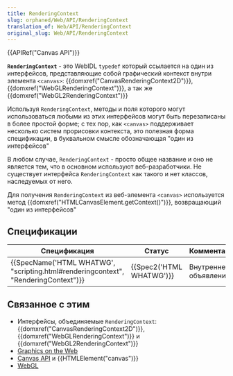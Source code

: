 ```yaml
---
title: RenderingContext
slug: orphaned/Web/API/RenderingContext
translation_of: Web/API/RenderingContext
original_slug: Web/API/RenderingContext
---
```


{{APIRef("Canvas API")}}

**`RenderingContext`** - это WebIDL `typedef` который ссылается на один из интерфейсов, представляющие собой графический контекст внутри элемента `<canvas>`: {{domxref("CanvasRenderingContext2D")}}, {{domxref("WebGLRenderingContext")}}, а так же {{domxref("WebGL2RenderingContext")}}

Используя `RenderingContext`, методы и поля которого могут использоваться любыми из этих интерфейсов могут быть перезаписаны в более простой форме; с тех пор, как `<canvas>` поддерживает несколько систем прорисовки контекста, это полезная форма спецификации, в буквальном смысле обозначающая "один из интерфейсов"

В любом случае, `RenderingContext` - просто общее название и оно не является тем, что в основном используют веб-разработчики. Не существует интерфейса `RenderingContext` как такого и нет классов, наследуемых от него.

Для получения `RenderingContext` из веб-элемента `<canvas>` используется метод {{domxref("HTMLCanvasElement.getContext()")}}, возвращающий "один из интерфейсов"

## Спецификации

| Спецификация                                                                                                 | Статус                           | Комментарий            |
| ------------------------------------------------------------------------------------------------------------ | -------------------------------- | ---------------------- |
| {{SpecName('HTML WHATWG', "scripting.html#renderingcontext", "RenderingContext")}} | {{Spec2('HTML WHATWG')}} | Внутреннее объявление. |

## Связанное с этим

- Интерфейсы, объединяемые `RenderingContext`: {{domxref("CanvasRenderingContext2D")}}, {{domxref("WebGLRenderingContext")}} и {{domxref("WebGL2RenderingContext")}}
- [Graphics on the Web](/ru/docs/Web/Guide/Graphics)
- [Canvas API](/ru/docs/Web/API/Canvas_API) и {{HTMLElement("canvas")}}
- [WebGL](/ru/docs/Web/API/WebGL_API)
